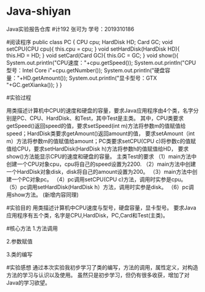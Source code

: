 # Java-shiyan
Java实验报告仓库
#计192 张可为
 学号：2019310186


#阅读程序
public class PC {
	CPU cpu;
    HardDisk HD;
    Card GC;
    void setCPU(CPU cpu){
        this.cpu = cpu;
    }
    void setHardDisk(HardDisk HD){
        this.HD = HD;
    }
    void setCard(Card GC){
        this.GC = GC;
    }
    void show(){
        System.out.println("CPU速度："+cpu.getSpeed());
        System.out.println("CPU型号：Intel Core i"+cpu.getNumber());
        System.out.println("硬盘容量："+HD.getAmount());
        System.out.println("显卡型号：GTX "+GC.getXianka());
    }
}

#实验过程

用类描述计算机中CPU的速度和硬盘的容量，要求Java应用程序由4个类，名字分别是PC、CPU、HardDisk、和Test，其中Test是主类。
其中，CPU类要求getSpeed()返回speed的值，要求setSpeed(int m)方法将参数m的值赋值给speed；HardDisk类要求getAmount()返回amount的值，
要求setAmount（int m）方法将参数m的值赋值给amount；PC类要求setCPU(CPU c)将参数c的值赋值给CPU，要求setHardDisk(HardDisk h)方法将参数h的值赋值给HD，
要求show()方法能显示CPU的速度和硬盘的容量。
主类Test的要求
（1）main方法中创建一个CPU对象cpu，cpu将自己的speed设置为2200.
（2）main方法中创建一个HardDisk对象disk，disk将自己的amount设置为200。
（3）main方法中创建一个PC对象pc。
（4）pc调用setCPU(CPU c)方法，调用时实参是cpu。
（5）pc调用setHardDisk(HardDisk h）方法，调用时实参是disk。
（6）pc调用show方法。
(新增内容同理)


#实验目的
用类描述计算机中CPU速度与型号，硬盘容量，显卡型号。
要求Java应用程序有五个类，名字是CPU,HardDisk，PC,Card和Test(主类)。

#核心方法
1.方法调用

2.参数赋值

3.类的编写

#实验感想
通过本次实验我初步学习了类的编写，方法的调用，属性定义，对构造方法的学习与认识以及使用。
虽然只是初步学习，但仍有很多收获，增加了对Java的学习欲望。
